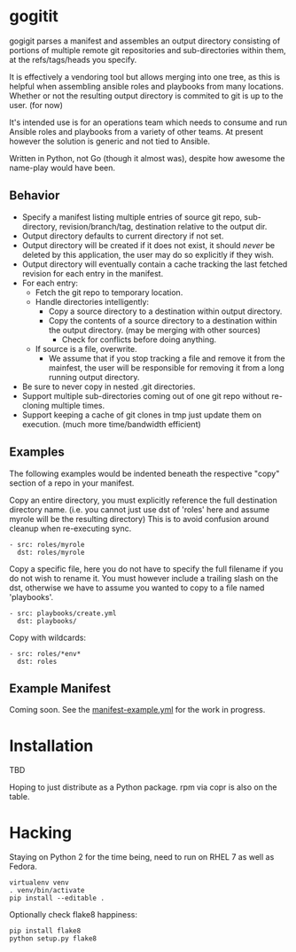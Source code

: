 # gogitit

gogigit parses a manifest and assembles an output directory consisting of
portions of multiple remote git repositories and sub-directories within them,
at the refs/tags/heads you specify.

It is effectively a vendoring tool but allows merging into one tree, as this is
helpful when assembling ansible roles and playbooks from many locations. Whether or
not the resulting output directory is commited to git is up to the user. (for now)

It's intended use is for an operations team which needs to consume and run
Ansible roles and playbooks from a variety of other teams. At present however
the solution is generic and not tied to Ansible.

Written in Python, not Go (though it almost was), despite how awesome the
name-play would have been.

## Behavior

  * Specify a manifest listing multiple entries of source git repo,
    sub-directory, revision/branch/tag, destination relative to the output dir.
  * Output directory defaults to current directory if not set.
  * Output directory will be created if it does not exist, it should *never* be
    deleted by this application, the user may do so explicitly if they wish.
  * Output directory will eventually contain a cache tracking the last fetched
    revision for each entry in the manifest.
  * For each entry:
    * Fetch the git repo to temporary location.
    * Handle directories intelligently:
      * Copy a source directory to a destination within output directory.
      * Copy the contents of a source directory to a destination within the
        output directory. (may be merging with other sources)
        * Check for conflicts before doing anything.
    * If source is a file, overwrite.
      * We assume that if you stop tracking a file and remove it from the
        mainfest, the user will be responsible for removing it from a long
        running output directory.
  * Be sure to never copy in nested .git directories.
  * Support multiple sub-directories coming out of one git repo without re-cloning multiple times.
  * Support keeping a cache of git clones in tmp just update them on execution. (much more time/bandwidth efficient)

## Examples

The following examples would be indented beneath the respective "copy" section
of a repo in your manifest.

Copy an entire directory, you must explicitly reference the full destination
directory name. (i.e. you cannot just use dst of 'roles' here and assume myrole
will be the resulting directory) This is to avoid confusion around cleanup when
re-executing sync.

```
- src: roles/myrole
  dst: roles/myrole
```

Copy a specific file, here you do not have to specify the full filename if you
do not wish to rename it. You must however include a trailing slash on the dst,
otherwise we have to assume you wanted to copy to a file named 'playbooks'.

```
- src: playbooks/create.yml
  dst: playbooks/
```

Copy with wildcards:

```
- src: roles/*env*
  dst: roles
```

## Example Manifest

Coming soon. See the [manifest-example.yml](manifest-example.yml) for the work in progress.

# Installation

TBD

Hoping to just distribute as a Python package. rpm via copr is also on the table.

# Hacking

Staying on Python 2 for the time being, need to run on RHEL 7 as well as Fedora.

```
virtualenv venv
. venv/bin/activate
pip install --editable .
```

Optionally check flake8 happiness:

```
pip install flake8
python setup.py flake8
```

